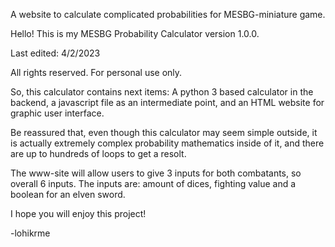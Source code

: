 A website to calculate complicated probabilities for MESBG-miniature game.

Hello! This is my MESBG Probability Calculator version 1.0.0.

Last edited: 4/2/2023

All rights reserved. For personal use only.

So, this calculator contains next items: A python 3 based calculator in the backend,
a javascript file as an intermediate point, and an HTML website for graphic user interface.

Be reassured that, even though this calculator may seem simple outside, it is actually extremely
complex probability mathematics inside of it, and there are up to hundreds of loops to get a resolt.

The www-site will allow users to give 3 inputs for both combatants, so overall 6 inputs.
The inputs are: amount of dices, fighting value and a boolean for an elven sword.

I hope you will enjoy this project!

-lohikrme
